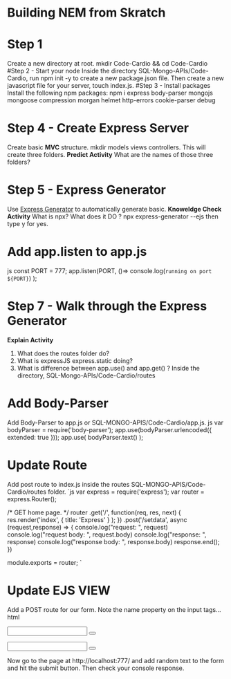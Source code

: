 # Building NEM from Skratch
# Step 1
Create a new directory at root.
mkdir Code-Cardio && cd Code-Cardio
#Step 2 - Start your node
Inside the directory SQL-Mongo-APIs/Code-Cardio, run npm init -y to create a new package.json file. Then create a new javascript file for your server, touch index.js.
#Step 3 - Install packages
Install the following npm packages:
npm i express body-parser mongojs mongoose compression morgan helmet http-errors cookie-parser debug
# Step 4 - Create Express Server
Create basic **MVC** structure.
mkdir models views controllers.
This will create three folders.
**Predict Activity**
What are the names of those three folders?
# Step 5 - Express Generator
Use [Express Generator](http://expressjs.com/en/starter/generator.html) to automatically generate basic.
**Knoweldge Check Activity**
What is npx?
What does it DO ?
npx express-generator --ejs then type y for yes.
#  Add app.listen to app.js
js
const PORT = 777;
app.listen(PORT, ()=> console.log(`running on port ${PORT}`) );
# Step 7 - Walk through the Express Generator
**Explain Activity**
1. What does the routes folder do?
2. What is expressJS express.static doing?
3. What is difference between app.use() and app.get() ?
Inside the directory, SQL-Mongo-APIs/Code-Cardio/routes
# Add Body-Parser
Add Body-Parser to app.js or SQL-MONGO-APIS/Code-Cardio/app.js.
js
   var bodyParser = require('body-parser');
   app.use(bodyParser.urlencoded({
     extended: true
   }));
   app.use(
     bodyParser.text() 
   );
# Update Route
Add post route to index.js inside the routes SQL-MONGO-APIS/Code-Cardio/routes folder.
`js
var express = require('express');
var router = express.Router();


/* GET home page. */
router
.get('/', function(req, res, next) {
  res.render('index', { 
    title: 'Express' 
  }
  );
})
.post('/setdata', async (request,response) => {
  console.log("request: ", request)
  console.log("request body: ", request.body)
  console.log("response: ", response)
  console.log("response body: ", response.body)
  response.end();
})

module.exports = router;
`
# Update EJS VIEW
Add a POST route for our form.
Note the name property on the input tags...
html
    <form action="/setdata" method="post">
      <input name="urlencoded" type="text">
      <button type="submit"></button>
    </form>
    <form action="/setdata" method="post">
      <input name="txtencoded" type="text">
      <button type="submit"></button>
    </form>
Now go to the page at http://localhost:777/ and add random text to the form and hit the submit button. Then check your console response.